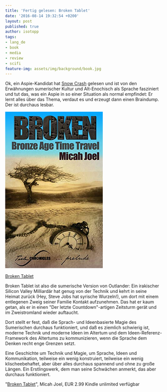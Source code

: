 ```yaml
---
title: 'Fertig gelesen: Broken Tablet'
date: '2016-08-14 19:32:54 +0200'
layout: post
published: true
author: isotopp
tags:
- lang_de
- book
- media
- review
- scifi
feature-img: assets/img/background/book.jpg
---
```

Ok, ein Aspie-Kandidat hat 
[Snow Crash](https://en.wikipedia.org/wiki/Snow_Crash) gelesen und ist von den Erwähnungen sumerischer Kultur und Alt-Enochisch als Sprache fasziniert und tut das, was ein Aspie in so einer Situation als normal empfindet: Er lernt alles über das Thema, verdaut es und erzeugt dann einen Braindump. Der ist durchaus lesbar.

[![](/uploads/2016/08/broken-tablet.jpg)](https://www.amazon.de//dp/B01G4YM4RW)

[Broken Tablet](https://www.amazon.de//dp/B01G4YM4RW)

Broken Tablet ist also die sumerische Version von Outlander: Ein irakischer Silicon Valley Milliardär hat genug von der Technik und kehrt in seine Heimat zurück (Hey, Steve Jobs hat syrische Wurzeln!), um dort mit einem entlegenen Zweig seiner Familie Kontakt aufzunehmen. Das hat er kaum getan, als er in einen "Der letzte Countdown"-artigen Zeitsturm gerät und im Zweistromland wieder auftaucht.

Dort stellt er fest, daß die Sprach- und Ideenbasierte Magie des Sumerischen durchaus funktioniert, und daß es ziemlich schwierig ist, moderne Technik und moderne Ideen im Altertum und dem Ideen-Referenz-Framework des Altertums zu kommunizieren, wenn die Sprache dem Denken recht enge Grenzen setzt.

Eine Geschichte um Technik und Magie, um Sprache, Ideen und Kommunikation, teilweise ein wenig konstruiert, teilweise ein wenig klischeebehaftet, aber über alles durchaus spannend und ohne zu große Längen. Ein Erstlingswerk, dem man seine Schwächen anmerkt, das aber durchaus funktioniert.

"[Broken Tablet](https://www.amazon.de//dp/B01G4YM4RW)", Micah Joel, EUR 2.99
Kindle unlimited verfügbar
